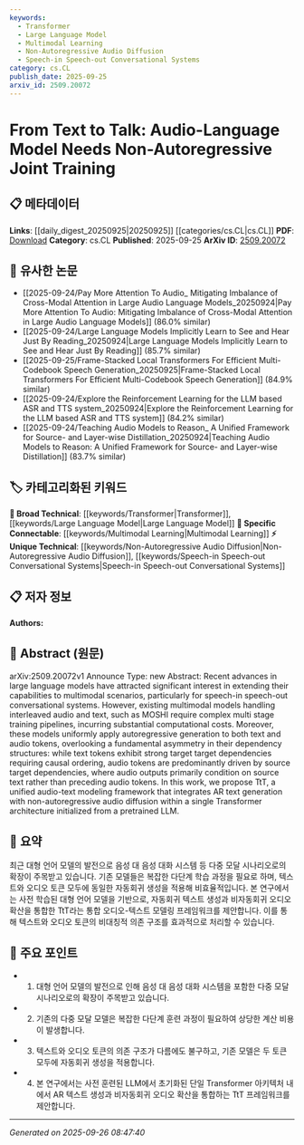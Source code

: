 ```yaml
---
keywords:
  - Transformer
  - Large Language Model
  - Multimodal Learning
  - Non-Autoregressive Audio Diffusion
  - Speech-in Speech-out Conversational Systems
category: cs.CL
publish_date: 2025-09-25
arxiv_id: 2509.20072
---
```


<!-- KEYWORD_LINKING_METADATA:
{
  "processed_timestamp": "2025-09-26T08:47:40.398446",
  "vocabulary_version": "1.0",
  "selected_keywords": [
    "Transformer",
    "Large Language Model",
    "Multimodal Learning",
    "Non-Autoregressive Audio Diffusion",
    "Speech-in Speech-out Conversational Systems"
  ],
  "rejected_keywords": [],
  "similarity_scores": {
    "Transformer": 0.85,
    "Large Language Model": 0.8,
    "Multimodal Learning": 0.82,
    "Non-Autoregressive Audio Diffusion": 0.78,
    "Speech-in Speech-out Conversational Systems": 0.77
  },
  "extraction_method": "AI_prompt_based",
  "budget_applied": true,
  "candidates_json": {
    "candidates": [
      {
        "surface": "Transformer",
        "canonical": "Transformer",
        "aliases": [],
        "category": "broad_technical",
        "rationale": "Transformers are central to the proposed model architecture, facilitating connections with other Transformer-based research.",
        "novelty_score": 0.3,
        "connectivity_score": 0.9,
        "specificity_score": 0.7,
        "link_intent_score": 0.85
      },
      {
        "surface": "Large Language Model",
        "canonical": "Large Language Model",
        "aliases": [
          "LLM"
        ],
        "category": "broad_technical",
        "rationale": "The model builds on pretrained large language models, linking it to a wide array of similar research.",
        "novelty_score": 0.25,
        "connectivity_score": 0.88,
        "specificity_score": 0.65,
        "link_intent_score": 0.8
      },
      {
        "surface": "Multimodal",
        "canonical": "Multimodal Learning",
        "aliases": [
          "Multimodal"
        ],
        "category": "specific_connectable",
        "rationale": "The paper focuses on integrating audio and text, a key aspect of multimodal learning.",
        "novelty_score": 0.55,
        "connectivity_score": 0.85,
        "specificity_score": 0.78,
        "link_intent_score": 0.82
      },
      {
        "surface": "Non-Autoregressive Audio Diffusion",
        "canonical": "Non-Autoregressive Audio Diffusion",
        "aliases": [],
        "category": "unique_technical",
        "rationale": "This is a novel approach introduced in the paper, differentiating it from traditional autoregressive models.",
        "novelty_score": 0.75,
        "connectivity_score": 0.6,
        "specificity_score": 0.85,
        "link_intent_score": 0.78
      },
      {
        "surface": "Speech-in Speech-out Conversational Systems",
        "canonical": "Speech-in Speech-out Conversational Systems",
        "aliases": [
          "Conversational Systems"
        ],
        "category": "unique_technical",
        "rationale": "The paper targets advancements in conversational systems, which is a specific application area.",
        "novelty_score": 0.68,
        "connectivity_score": 0.7,
        "specificity_score": 0.8,
        "link_intent_score": 0.77
      }
    ],
    "ban_list_suggestions": [
      "autoregressive",
      "pipeline"
    ]
  },
  "decisions": [
    {
      "candidate_surface": "Transformer",
      "resolved_canonical": "Transformer",
      "decision": "linked",
      "scores": {
        "novelty": 0.3,
        "connectivity": 0.9,
        "specificity": 0.7,
        "link_intent": 0.85
      }
    },
    {
      "candidate_surface": "Large Language Model",
      "resolved_canonical": "Large Language Model",
      "decision": "linked",
      "scores": {
        "novelty": 0.25,
        "connectivity": 0.88,
        "specificity": 0.65,
        "link_intent": 0.8
      }
    },
    {
      "candidate_surface": "Multimodal",
      "resolved_canonical": "Multimodal Learning",
      "decision": "linked",
      "scores": {
        "novelty": 0.55,
        "connectivity": 0.85,
        "specificity": 0.78,
        "link_intent": 0.82
      }
    },
    {
      "candidate_surface": "Non-Autoregressive Audio Diffusion",
      "resolved_canonical": "Non-Autoregressive Audio Diffusion",
      "decision": "linked",
      "scores": {
        "novelty": 0.75,
        "connectivity": 0.6,
        "specificity": 0.85,
        "link_intent": 0.78
      }
    },
    {
      "candidate_surface": "Speech-in Speech-out Conversational Systems",
      "resolved_canonical": "Speech-in Speech-out Conversational Systems",
      "decision": "linked",
      "scores": {
        "novelty": 0.68,
        "connectivity": 0.7,
        "specificity": 0.8,
        "link_intent": 0.77
      }
    }
  ]
}
-->

# From Text to Talk: Audio-Language Model Needs Non-Autoregressive Joint Training

## 📋 메타데이터

**Links**: [[daily_digest_20250925|20250925]] [[categories/cs.CL|cs.CL]]
**PDF**: [Download](https://arxiv.org/pdf/2509.20072.pdf)
**Category**: cs.CL
**Published**: 2025-09-25
**ArXiv ID**: [2509.20072](https://arxiv.org/abs/2509.20072)

## 🔗 유사한 논문
- [[2025-09-24/Pay More Attention To Audio_ Mitigating Imbalance of Cross-Modal Attention in Large Audio Language Models_20250924|Pay More Attention To Audio: Mitigating Imbalance of Cross-Modal Attention in Large Audio Language Models]] (86.0% similar)
- [[2025-09-24/Large Language Models Implicitly Learn to See and Hear Just By Reading_20250924|Large Language Models Implicitly Learn to See and Hear Just By Reading]] (85.7% similar)
- [[2025-09-25/Frame-Stacked Local Transformers For Efficient Multi-Codebook Speech Generation_20250925|Frame-Stacked Local Transformers For Efficient Multi-Codebook Speech Generation]] (84.9% similar)
- [[2025-09-24/Explore the Reinforcement Learning for the LLM based ASR and TTS system_20250924|Explore the Reinforcement Learning for the LLM based ASR and TTS system]] (84.2% similar)
- [[2025-09-24/Teaching Audio Models to Reason_ A Unified Framework for Source- and Layer-wise Distillation_20250924|Teaching Audio Models to Reason: A Unified Framework for Source- and Layer-wise Distillation]] (83.7% similar)

## 🏷️ 카테고리화된 키워드
**🧠 Broad Technical**: [[keywords/Transformer|Transformer]], [[keywords/Large Language Model|Large Language Model]]
**🔗 Specific Connectable**: [[keywords/Multimodal Learning|Multimodal Learning]]
**⚡ Unique Technical**: [[keywords/Non-Autoregressive Audio Diffusion|Non-Autoregressive Audio Diffusion]], [[keywords/Speech-in Speech-out Conversational Systems|Speech-in Speech-out Conversational Systems]]

## 📋 저자 정보

**Authors:** 

## 📄 Abstract (원문)

arXiv:2509.20072v1 Announce Type: new 
Abstract: Recent advances in large language models have attracted significant interest in extending their capabilities to multimodal scenarios, particularly for speech-in speech-out conversational systems. However, existing multimodal models handling interleaved audio and text, such as MOSHI require complex multi stage training pipelines, incurring substantial computational costs. Moreover, these models uniformly apply autoregressive generation to both text and audio tokens, overlooking a fundamental asymmetry in their dependency structures: while text tokens exhibit strong target target dependencies requiring causal ordering, audio tokens are predominantly driven by source target dependencies, where audio outputs primarily condition on source text rather than preceding audio tokens. In this work, we propose TtT, a unified audio-text modeling framework that integrates AR text generation with non-autoregressive audio diffusion within a single Transformer architecture initialized from a pretrained LLM.

## 📝 요약

최근 대형 언어 모델의 발전으로 음성 대 음성 대화 시스템 등 다중 모달 시나리오로의 확장이 주목받고 있습니다. 기존 모델들은 복잡한 다단계 학습 과정을 필요로 하며, 텍스트와 오디오 토큰 모두에 동일한 자동회귀 생성을 적용해 비효율적입니다. 본 연구에서는 사전 학습된 대형 언어 모델을 기반으로, 자동회귀 텍스트 생성과 비자동회귀 오디오 확산을 통합한 TtT라는 통합 오디오-텍스트 모델링 프레임워크를 제안합니다. 이를 통해 텍스트와 오디오 토큰의 비대칭적 의존 구조를 효과적으로 처리할 수 있습니다.

## 🎯 주요 포인트

- 1. 대형 언어 모델의 발전으로 인해 음성 대 음성 대화 시스템을 포함한 다중 모달 시나리오로의 확장이 주목받고 있습니다.
- 2. 기존의 다중 모달 모델은 복잡한 다단계 훈련 과정이 필요하여 상당한 계산 비용이 발생합니다.
- 3. 텍스트와 오디오 토큰의 의존 구조가 다름에도 불구하고, 기존 모델은 두 토큰 모두에 자동회귀 생성을 적용합니다.
- 4. 본 연구에서는 사전 훈련된 LLM에서 초기화된 단일 Transformer 아키텍처 내에서 AR 텍스트 생성과 비자동회귀 오디오 확산을 통합하는 TtT 프레임워크를 제안합니다.


---

*Generated on 2025-09-26 08:47:40*